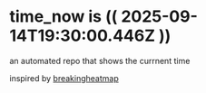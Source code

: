 # time_now is (( 2025-09-14T19:30:00.446Z ))

an automated repo that shows the currnent time

inspired by [breakingheatmap](https://github.com/breakingheatmap/breakingheatmap)